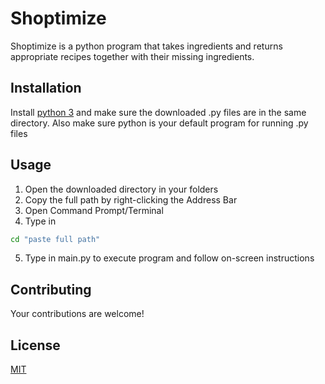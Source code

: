 # Shoptimize

Shoptimize is a python program that takes ingredients and returns appropriate recipes together with their missing ingredients.

## Installation
Install [python 3](https://www.python.org/downloads/) and make sure the downloaded .py files are in the same directory.
Also make sure python is your default program for running .py files

## Usage
1.  Open the downloaded directory in your folders 
2.  Copy the full path by right-clicking the Address Bar
3.  Open Command Prompt/Terminal
4.  Type in 
```bash
cd "paste full path"
```
5.  Type in main.py to execute program and follow on-screen instructions

## Contributing 
Your contributions are welcome! 

## License 
[MIT](https://choosealicense.com/licenses/mit/) 
